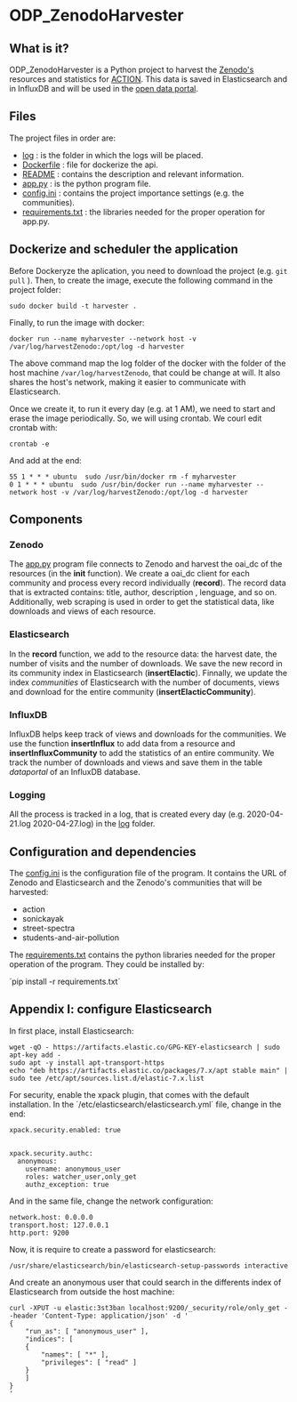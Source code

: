 # ODP_ZenodoHarvester


## What is it?
ODP_ZenodoHarvester is a Python project to harvest the [Zenodo's](https://zenodo.org/) resources and statistics for [ACTION](https://actionproject.eu/). This data is saved in Elasticsearch and in InfluxDB and will be used in the [open data portal](https://github.com/actionprojecteu/ODP_frontend).


## Files

The project files in order are:
 - [log](log/) : is the folder in which the logs will be placed.
 - [Dockerfile](Dockerfile) : file for dockerize the api.
 - [README](README) : contains the description and relevant information.
 - [app.py](app.py) : is the python program file.
 - [config.ini](config.ini) : contains the project importance settings (e.g. the communities).
 - [requirements.txt](requirements.txt) : the libraries needed for the proper operation for app.py.


## Dockerize and scheduler the application

Before Dockeryze the aplication, you need to download the project (e.g. `git pull` ). Then, to create the image, execute the following command in the project folder:

`sudo docker build -t harvester .`

Finally, to run the image with docker:

`docker run --name myharvester --network host -v /var/log/harvestZenodo:/opt/log -d harvester`

The above command map the log folder of the docker with the folder of the host machine `/var/log/harvestZenodo`, that could be change at will. It also shares the host's network, making it easier to communicate with Elasticsearch.

Once we create it, to run it every day (e.g. at 1 AM), we need to start and erase the image periodically. So, we will using crontab. We courl edit crontab with:

`crontab -e`

And add at the end:
```
55 1 * * * ubuntu  sudo /usr/bin/docker rm -f myharvester
0 1 * * * ubuntu  sudo /usr/bin/docker run --name myharvester --network host -v /var/log/harvestZenodo:/opt/log -d harvester
```

## Components

### Zenodo

The [app.py](app.py) program file connects to Zenodo and harvest the oai_dc of the resources (in the **init** function). We create a oai_dc client for each community and process every record individually (**record**). The record data that is extracted contains: title, author, description , lenguage, and so on. Additionally, web scraping is used in order to get the statistical data, like downloads and views of each resource.

### Elasticsearch

In the **record** function, we add to the resource data: the harvest date, the number of visits and the number of downloads. We save the new record in its community index in Elasticsearch (**insertElactic**). Finnally, we update the index *communities* of Elasticsearch with the number of documents, views and download for the entire community (**insertElacticCommunity**).

### InfluxDB

InfluxDB helps keep track of views and downloads for the communities. We use the function **insertInflux** to add data from a resource and **insertInfluxCommunity** to add the statistics of an entire community. We track the number of downloads and views and save them in the table *dataportal* of an InfluxDB database.

### Logging

All the process is tracked in a log, that is created every day (e.g. 2020-04-21.log  2020-04-27.log) in the [log](log/) folder.


## Configuration and dependencies

The [config.ini](config.ini)  is the configuration file of the program. It contains the URL of Zenodo and Elasticsearch and the Zenodo's communities that will be harvested:
 - action
 - sonickayak
 - street-spectra
 - students-and-air-pollution

The [requirements.txt](requirements.txt) contains the python libraries needed for the proper operation of the program. They could be installed by:

´pip install -r requirements.txt´


## Appendix I: configure Elasticsearch

In first place, install Elasticsearch:
```
wget -qO - https://artifacts.elastic.co/GPG-KEY-elasticsearch | sudo apt-key add -
sudo apt -y install apt-transport-https
echo "deb https://artifacts.elastic.co/packages/7.x/apt stable main" | sudo tee /etc/apt/sources.list.d/elastic-7.x.list
```


For security, enable the xpack plugin, that comes with the default installation. In the ´/etc/elasticsearch/elasticsearch.yml´ file, change in the end:
```
xpack.security.enabled: true


xpack.security.authc:
  anonymous:
    username: anonymous_user
    roles: watcher_user,only_get
    authz_exception: true
```

And in the same file, change the network configuration:
```
network.host: 0.0.0.0
transport.host: 127.0.0.1
http.port: 9200
```

Now, it is require to create a password for elasticsearch:

`/usr/share/elasticsearch/bin/elasticsearch-setup-passwords interactive`

And create an anonymous user that could search in the differents index of Elasticsearch from outside the host machine:
```
curl -XPUT -u elastic:3st3ban localhost:9200/_security/role/only_get --header 'Content-Type: application/json' -d '
{
	"run_as": [ "anonymous_user" ],
	"indices": [
	{
		"names": [ "*" ],
		"privileges": [ "read" ]
	}
	]
}
'
```
